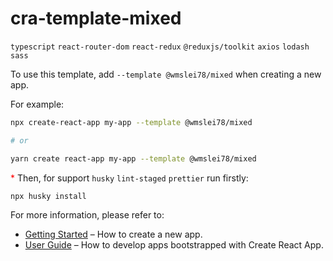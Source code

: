 # cra-template-mixed

`typescript` `react-router-dom` `react-redux` `@reduxjs/toolkit` `axios` `lodash` `sass`

To use this template, add `--template @wmslei78/mixed` when creating a new app.

For example:

```sh
npx create-react-app my-app --template @wmslei78/mixed

# or

yarn create react-app my-app --template @wmslei78/mixed
```

<font color=Red>\*</font> Then, for support `husky` `lint-staged` `prettier` run firstly:
```sh
npx husky install
```

For more information, please refer to:

- [Getting Started](https://create-react-app.dev/docs/getting-started) – How to create a new app.
- [User Guide](https://create-react-app.dev) – How to develop apps bootstrapped with Create React App.
